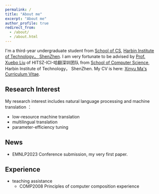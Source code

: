 ```yaml
---
permalink: /
title: "About me"
excerpt: "About me"
author_profile: true
redirect_from: 
  - /about/
  - /about.html
---
```


I'm a third-year undergraduate student from [School of CS](http://cs.hitsz.edu.cn/), [Harbin Institute of Technology， ShenZhen](https://www.hitsz.edu.cn/index.html). I am very fortunate to be advised by [Prof. Xuebo Liu](https://sunbowliu.github.io/) of HITSZ-ICI-哈翻深圳团队 from [School of Computer Science](http://cs.hitsz.edu.cn/), Harbin Institute of Technology， ShenZhen.
My CV is here: [Xinyu Ma's Curriculum Vitae](../assets/Curriculum_Vitae.pdf).
## Research Interest
My research interest includes natural language processing and machine translation ：
+  low-resource machine translation
+  multilingual translation
+  parameter-efficiency tuning

## News 
+ EMNLP2023 Conference submission, my very first paper.

## Experience
+ teaching assistance
  + COMP2008 Principles of computer composition experience

